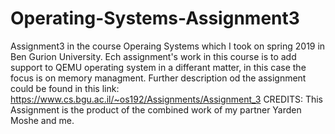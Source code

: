 # Operating-Systems-Assignment3

Assignment3 in the course Operaing Systems which I took on spring 2019 in Ben Gurion University. Ech assignment's work in this course is to add support to QEMU operating system in a differant matter, in this case the focus is on memory managment. Further description od the assignment could be found in this link: https://www.cs.bgu.ac.il/~os192/Assignments/Assignment_3
CREDITS: This Assignment is the product of the combined work of my partner Yarden Moshe and me.
